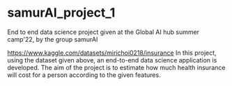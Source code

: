 # samurAI_project_1
End to end data science project given at the Global AI hub summer camp'22, by the group samurAI
 
 
https://www.kaggle.com/datasets/mirichoi0218/insurance
In this project, using the dataset given above, an end-to-end data science application is developed. The aim of the project is to estimate how much health insurance will cost for a person according to the given features.
